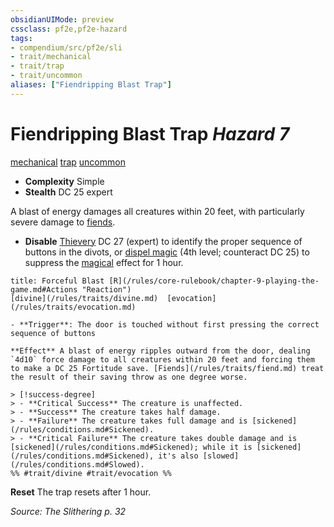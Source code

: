 ```yaml
---
obsidianUIMode: preview
cssclass: pf2e,pf2e-hazard
tags:
- compendium/src/pf2e/sli
- trait/mechanical
- trait/trap
- trait/uncommon
aliases: ["Fiendripping Blast Trap"]
---
```

# Fiendripping Blast Trap *Hazard 7*  
[mechanical](/rules/traits/mechanical.md)  [trap](/rules/traits/trap.md)  [uncommon](/rules/traits/uncommon.md)  

- **Complexity** Simple
- **Stealth** DC 25 expert  

A blast of energy damages all creatures within 20 feet, with particularly severe damage to [fiends](/rules/traits/fiend.md).

- **Disable** [Thievery](/compendium/skills.md#Thievery) DC 27 (expert) to identify the proper sequence of buttons in the divots, or [dispel magic](/compendium/spells/dispel-magic.md) (4th level; counteract DC 25) to suppress the [magical](/rules/traits/magical.md) effect for 1 hour.  
     
```ad-embed-ability
title: Forceful Blast [R](/rules/core-rulebook/chapter-9-playing-the-game.md#Actions "Reaction")
[divine](/rules/traits/divine.md)  [evocation](/rules/traits/evocation.md)  

- **Trigger**: The door is touched without first pressing the correct sequence of buttons

**Effect** A blast of energy ripples outward from the door, dealing `4d10` force damage to all creatures within 20 feet and forcing them to make a DC 25 Fortitude save. [Fiends](/rules/traits/fiend.md) treat the result of their saving throw as one degree worse.

> [!success-degree] 
> - **Critical Success** The creature is unaffected.
> - **Success** The creature takes half damage.
> - **Failure** The creature takes full damage and is [sickened](/rules/conditions.md#Sickened).
> - **Critical Failure** The creature takes double damage and is [sickened](/rules/conditions.md#Sickened); while it is [sickened](/rules/conditions.md#Sickened), it's also [slowed](/rules/conditions.md#Slowed).  
%% #trait/divine #trait/evocation %%
```

**Reset** The trap resets after 1 hour.  

*Source: The Slithering p. 32*